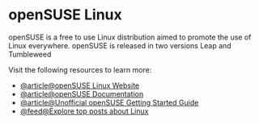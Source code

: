 # openSUSE Linux

openSUSE is a free to use Linux distribution aimed to promote the use of Linux everywhere. openSUSE is released in two versions Leap and Tumbleweed

Visit the following resources to learn more:

- [@article@openSUSE Linux Website](https://www.opensuse.org/)
- [@article@openSUSE Documentation](https://en.opensuse.org/Main_Page)
- [@article@Unofficial openSUSE Getting Started Guide](https://opensuse-guide.org/)
- [@feed@Explore top posts about Linux](https://app.daily.dev/tags/linux?ref=roadmapsh)
